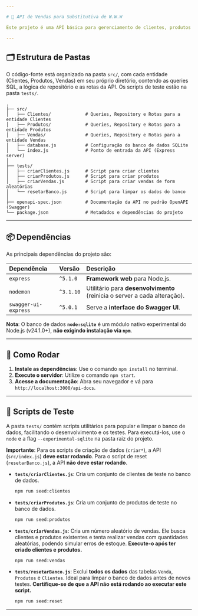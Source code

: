 ```yaml
---

# 🚀 API de Vendas para Substitutiva de W.W.W

Este projeto é uma API básica para gerenciamento de clientes, produtos e vendas. Desenvolvida com **Node.js** e **Express**, utiliza o módulo nativo experimental **`node:sqlite`** para o banco de dados. A API é modular, com funcionalidades organizadas por entidade, e possui **documentação interativa via Swagger UI**.

---
```


## 🗂️ Estrutura de Pastas

O código-fonte está organizado na pasta `src/`, com cada entidade (Clientes, Produtos, Vendas) em seu próprio diretório, contendo as queries SQL, a lógica de repositório e as rotas da API. Os scripts de teste estão na pasta `tests/`.

```
.
├── src/
│   ├── Clientes/             # Queries, Repository e Rotas para a entidade Clientes
│   ├── Produtos/             # Queries, Repository e Rotas para a entidade Produtos
│   ├── Vendas/               # Queries, Repository e Rotas para a entidade Vendas
│   ├── database.js           # Configuração do banco de dados SQLite
│   └── index.js              # Ponto de entrada da API (Express server)
│
├── tests/
│   ├── criarClientes.js      # Script para criar clientes
│   ├── criarProdutos.js      # Script para criar produtos
│   ├── criarVendas.js        # Script para criar vendas de form aleatórias
│   └── resetarBanco.js       # Script para limpar os dados do banco
│
├── openapi-spec.json         # Documentação da API no padrão OpenAPI (Swagger)
└── package.json              # Metadados e dependências do projeto
```

---

## 📦 Dependências

As principais dependências do projeto são:

| Dependência        | Versão    | Descrição                                                              |
| :----------------- | :-------- | :--------------------------------------------------------------------- |
| `express`          | `^5.1.0`  | **Framework web** para Node.js.                                        |
| `nodemon`          | `^3.1.10` | Utilitário para **desenvolvimento** (reinicia o server a cada alteração).|
| `swagger-ui-express`| `^5.0.1`  | Serve a **interface do Swagger UI**.                                    |

**Nota**: O banco de dados **`node:sqlite`** é um módulo nativo experimental do Node.js (v24.1.0+), **não exigindo instalação via `npm`**.

---

## 🚀 Como Rodar

1.  **Instale as dependências**: Use o comando `npm install` no terminal.
2.  **Execute o servidor**: Utilize o comando `npm start`.
3.  **Acesse a documentação**: Abra seu navegador e vá para `http://localhost:3000/api-docs`.

---

## 🧪 Scripts de Teste

A pasta `tests/` contém scripts utilitários para popular e limpar o banco de dados, facilitando o desenvolvimento e os testes. Para executá-los, use o `node` e a flag `--experimental-sqlite` na pasta raiz do projeto.

**Importante**: Para os scripts de criação de dados (`criar*`), a API (`src/index.js`) **deve estar rodando**. Para o script de reset (`resetarBanco.js`), a API **não deve estar rodando**.

* **`tests/criarClientes.js`**: Cria um conjunto de clientes de teste no banco de dados.
    ```bash
    npm run seed:clientes
    ```

* **`tests/criarProdutos.js`**: Cria um conjunto de produtos de teste no banco de dados.
    ```bash
    npm run seed:produtos
    ```

* **`tests/criarVendas.js`**: Cria um número aleatório de vendas. Ele busca clientes e produtos existentes e tenta realizar vendas com quantidades aleatórias, podendo simular erros de estoque. **Execute-o após ter criado clientes e produtos.**
    ```bash
    npm run seed:vendas
    ```

* **`tests/resetarBanco.js`**: Exclui **todos os dados** das tabelas `Venda`, `Produtos` e `Clientes`. Ideal para limpar o banco de dados antes de novos testes. **Certifique-se de que a API não está rodando ao executar este script.**
    ```bash
    npm run seed:reset
    ```

---